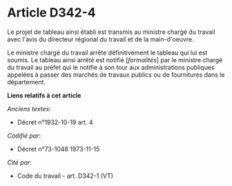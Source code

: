 # Article D342-4

Le projet de tableau ainsi établi est transmis au ministre chargé du travail avec l'avis du directeur régional du travail et
de la main-d'oeuvre.

Le ministre chargé du travail arrête définitivement le tableau qui lui est soumis. Le tableau ainsi arrêté est notifié
[*formalités*] par le ministre chargé du travail au préfet qui le notifie à son tour aux administrations publiques appelées à
passer des marchés de travaux publics ou de fournitures dans le département.

**Liens relatifs à cet article**

_Anciens textes_:

  - Décret n°1932-10-19 art. 4

_Codifié par_:

  - Décret n°73-1048 1973-11-15

_Cité par_:

  - Code du travail - art. D342-1 (VT)
